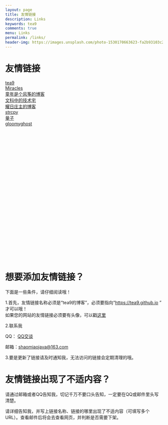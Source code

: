 ```yaml
---
layout: page
title: 友情链接
description: Links
keywords: tea9
comments: true
menu: Links
permalink: /links/
header-img: https://images.unsplash.com/photo-1530170663623-fa2b93103c22?ixlib=rb-0.3.5&ixid=eyJhcHBfaWQiOjEyMDd9&s=eb5e4dbc5137236c12dfdc58c2aa7da5&auto=format&fit=crop&w=1568&q=80
---
```


# 友情链接

[tea9](https://tea9.github.io)  
[Miracles](https://miracles666.github.io)  
[童年是个风筝的博客](https://www.zhangqirun.cn)  
[文科中的技术宅](https://townwang.com)  
[耀日庄主的博客](https://sunbossrs.github.io)  
[strcpy](https://strcpy.me/)  
[量子](https://www.pdcblog.tk)  
[gloomyghost](http://gloomyghost.com/)  


<br/><br/><br/><br/><br/><br/><br/><br/><br/><br/><br/><br/>
<br/><br/><br/><br/><br/><br/><br/><br/><br/><br/><br/><br/>

# 想要添加友情链接？
下面是一些条件，请仔细阅读哦！  

1.首先，友情链接名称必须是“tea9的博客”，必须要指向“https://tea9.github.io ” 才可以哦！  
如果您的网站的友情链接必须要有头像，可以戳[这里](https://coding.net/u/tea9/p/image/git/raw/master/blog_img/icon/profile.png)  

2.联系我  

QQ：
<a target="_blank" style="width: 79px;height: 25px;" href="http://wpa.qq.com/msgrd?v=3&amp;uin=1152870329&amp;site=qq&amp;menu=yes">QQ交谈</a>

邮箱：<a target="_blank" href="mailto:shaomiaojava@163.com">shaomiaojava@163.com</a>  

3.要是更新了链接请及时通知我，无法访问的链接会定期清理的哦。 

# 友情链接出现了不适内容？
请通过邮箱或者QQ告知我，切记千万不要口头告知，一定要在QQ或邮件里头写清楚。  

请详细告知我，并写上链接名称、链接的哪里出现了不适内容（可填写多个URL）。查看邮件后将会去查看网页，并判断是否需要下架。   

